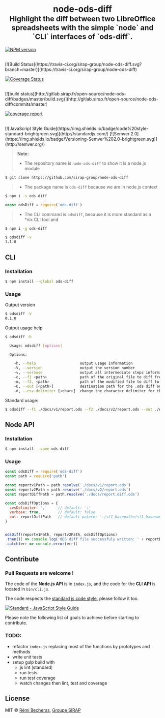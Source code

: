 <h1 style="text-align:center">
  node-ods-diff<br>
  <small> Highlight the diff between two LibreOffice spreadsheets with the simple `node` and `CLI` interfaces of `ods-diff`.</small>
</h1>
<p style="text-align:center">


[![NPM version](https://badge.fury.io/js/ods-diff.svg)](https://npmjs.org/package/ods-diff)

<br>
[![Build Status](https://travis-ci.org/sirap-group/node-ods-diff.svg?branch=master)](https://travis-ci.org/sirap-group/node-ods-diff)

[![Coverage Status](https://coveralls.io/repos/github/sirap-group/node-ods-diff/badge.svg?branch=master)](https://coveralls.io/github/sirap-group/node-ods-diff?branch=master)

<br>
[![build status](http://gitlab.sirap.fr/open-source/node-ods-diff/badges/master/build.svg)](http://gitlab.sirap.fr/open-source/node-ods-diff/commits/master)

[![coverage report](http://gitlab.sirap.fr/open-source/node-ods-diff/badges/master/coverage.svg)](http://gitlab.sirap.fr/open-source/node-ods-diff/commits/master)


<br>
[![JavaScript Style Guide](https://img.shields.io/badge/code%20style-standard-brightgreen.svg)](http://standardjs.com/)
[![Semver 2.0](https://img.shields.io/badge/Versioning-Semver%202.0-brightgreen.svg)](http://semver.org/)


</p>



> **Note:**
>
> - The repository name is `node-ods-diff` to show it is a node.js module
```sh
$ git clone https://github.com/sirap-group/node-ods-diff
```
> - The package name is `ods-diff` because we are in node.js context
```sh
$ npm i -s ods-diff
```
```js
const odsDiff = require('ods-diff')
```
> - The CLI command is `odsdiff`, because it is more standard as a *nix CLI tool and
```sh
$ npm i -g ods-diff
```
```sh
$ odsdiff -v
1.1.0
```

## CLI

### Installation

```sh
$ npm install --global ods-diff
```

### Usage

Output version

```sh
$ odsdiff -V
0.1.0
```

Output usage help

```sh
$ odsdiff -h

  Usage: odsdiff [options]

  Options:

    -h, --help                    output usage information
    -V, --version                 output the version number
    -v, --verbose                 output all intermediate steps informations
    -o, --f1 <path>               path of the original file to diff from
    -m, --f2, <path>              path of the modified file to diff to
    -O, --out [<path>]            destination path for the .ods diff output file
    -d, --csv-delimiter [<char>]  change the character delimiter for the CSV intermediate files
```

Standard usage:

```sh
$ odsdiff --f1 ./docs/v1/report.ods --f2 ./docs/v2/report.ods --out ./docs/report.diff.ods
```

## Node API

### Installation

```sh
$ npm install --save ods-diff
```

### Usage

```js
const odsDiff = require('ods-diff')
const path = require('path')

const reportv1Path = path.resolve('./docs/v1/report.ods')
const reportv2Path = path.resolve('./docs/v2/report.ods')
const reportDiffPath = path.resolve('./docs/report.diff.ods')

const odsDiffOptions = {
  cvsDelimiter: ','     // default: ';'
  verbose: true,        // default: false
  out: reportDiffPath   // default patern: './<f1_basepath>/<f1_basename>__diff__<f2_basename>.ods'
}


odsDiff(reportv1Path, reportv2Path, odsDiffOptions)
.then(() => console.log('ODS diff file successfuly written: ' + reportDiffPath))
.catch(err => console.error(err))
```

## Contribute

### Pull Requests are welcome !

The code of the **Node.js API** is in `index.js`, and the code for the **CLI API** is located in `bin/cli.js`.

The code respects the [standard js code style](https://github.com/feross/standard), please follow it too.

[![Standard - JavaScript Style Guide](https://cdn.rawgit.com/feross/standard/master/badge.svg)](https://github.com/feross/standard)

Please note the following list of goals to achieve before starting to contribute.


### TODO:

- refactor `index.js` replacing most of the functions by prototypes and methods
- write unit tests
- setup gulp build with
    - js lint (standard)
    - run tests
    - run test coverage
    - watch changes then lint, test and coverage


## License

MIT © [Rémi Becheras](https://github.com/rbecheras), [Groupe SIRAP](https://github.com/sirap-group)
